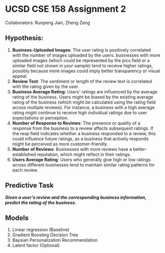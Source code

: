 # UCSD CSE 158 Assignment 2

Collaborators: Runpeng Jian, Zheng Zeng

## Hypothesis: 
1. **Business-Uploaded Images**: The user rating is positively correlated with the number of images uploaded by the users. businesses with more uploaded images (which could be represented by the pics field or a similar field not shown in your sample) tend to receive higher ratings, possibly because more images could imply better transparency or visual appeal.
2. **Review Text**: The sentiment or length of the review text is correlated with the rating given by the user.
3. **Business Average Rating**: Users' ratings are influenced by the average rating of the business. Users might be biased by the existing average rating of the business (which might be calculated using the rating field across multiple reviews). For instance, a business with a high average rating might continue to receive high individual ratings due to user expectations or perception.
4. **Number of Response to Reviews**: The presence or quality of a response from the business to a review affects subsequent ratings. If the resp field indicates whether a business responded to a review, this could influence future ratings, as a business that actively responds might be perceived as more customer-friendly.
5. **Number of Reviews**: Businesses with more reviews have a better-established reputation, which might reflect in their ratings.
6. **Users Average Rating**: Users who generally give high or low ratings across different businesses tend to maintain similar rating patterns for each review.

## Predictive Task
***Given a user's review and the corresponding business information, predict the rating of the business.***

## Models
1. Linear regression (Baseline)
2. Gradient Boosting Decision Tree
3. Baysian Personalization Recommendation
4. Latent factor (Optional)